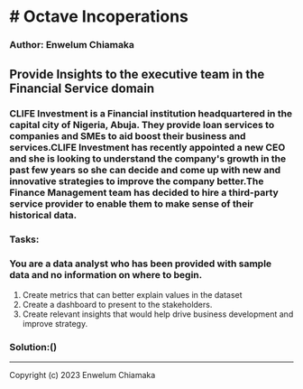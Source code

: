 # # Octave Incoperations
### Author: Enwelum Chiamaka

## Provide Insights to the executive team in the Financial Service domain
### CLIFE Investment is a Financial institution headquartered in the capital city of Nigeria, Abuja. They provide loan services to companies and SMEs to aid boost their business and services.CLIFE Investment has recently appointed a new CEO and she is looking to understand the company's growth in the past few years so she can decide and come up with new and innovative strategies to improve the company better.The Finance Management team has decided to hire a third-party service provider to enable them to make sense of their historical data.

### Tasks:
### You are a data analyst who has been provided with sample data and no information on where to begin.
1. Create metrics that can better explain values in the dataset
2. Create a dashboard to present to the stakeholders.
3. Create relevant insights that would help drive business development and improve strategy.

### Solution:()

---

Copyright (c) 2023 Enwelum Chiamaka
